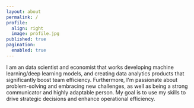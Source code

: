 ```yaml
---
layout: about
permalink: /
profile:
  align: right
  image: profile.jpg
published: true
pagination:
  enabled: true
---
```



I am an data scientist and economist that works developing machine learning/deep learning models, and creating data analytics products that significantly boost team efficiency. Furthermore, I'm passionate about problem-solving and embracing new challenges, as well as being a strong communicator and highly adaptable person. My goal is to use my skills to drive strategic decisions and enhance operational efficiency.

